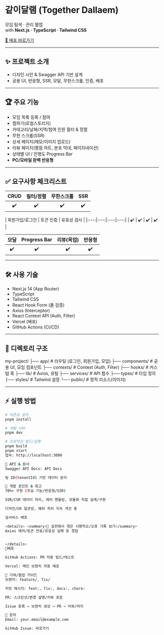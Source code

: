# 같이달램 (Together Dallaem)

모임 탐색 · 관리 웹앱  
with **Next.js · TypeScript · Tailwind CSS**

[🚀 배포 바로가기](https://gathr-six.vercel.app/)

---

## ✨ 프로젝트 소개

- 디자인 시안 & Swagger API 기반 설계
- 공용 UI, 반응형, SSR, 모달, 무한스크롤, 인증, 배포

---

## 🏆 주요 기능

- 모임 목록 등록 / 참여
- 찜하기(로컬스토리지)
- 카테고리/날짜/지역/참여 인원 필터 & 정렬
- 무한 스크롤(SSR)
- 상세 페이지(메모/이미지 업로드)
- 리뷰 페이지(평점 하트, 분포 막대, 페이지네이션)
- 상태별 UI / 진행도 Progress Bar
- **PC/모바일 완벽 반응형**

---

## ✅ 요구사항 체크리스트

| CRUD | 필터/정렬 | 무한스크롤 | SSR |
| :--: | :------: | :--------: | :-: |
|  ✔️  |   ✔️     |    ✔️      | ✔️  |

| 회원가입/로그인 | 토큰 인증 | 유효성 검사 |
|:---:|:---:|:---:|:---:|
| ✔️  | ✔️  | ✔️  | ✔️  |

| 모달 | Progress Bar | 리뷰(목업) | 반응형 |
|:---:|:---:|:---:|:---:|
| ✔️  | ✔️  | ✔️  | ✔️  |

---

## 🛠️ 사용 기술

- Next.js 14 (App Router)
- TypeScript
- Tailwind CSS
- React Hook Form (폼 검증)
- Axios (Interceptor)
- React Context API (Auth, Filter)
- Vercel (배포)
- GitHub Actions (CI/CD)

---

## 📂 디렉토리 구조

my-project/
├── app/ # 라우팅 (로그인, 회원가입, 모임)
├── components/ # 공용 UI, 모임 컴포넌트
├── contexts/ # Context (Auth, Filter)
├── hooks/ # 커스텀 훅
├── lib/ # Axios, 유틸
├── services/ # API 함수
├── types/ # 타입 정의
├── styles/ # Tailwind 설정
└── public/ # 정적 리소스(이미지)

---

## ⚡️ 실행 방법

```bash
# 의존성 설치
pnpm install

# 개발 서버
pnpm dev

# 프로덕션 빌드/실행
pnpm build
pnpm start
접속: http://localhost:3000

📡 API & 문서
Swagger API Docs: API Docs

팀 ID(tenantId) 기반 데이터 분리

🏁 개발 포인트 & 회고
70%+ 구현 (주요 기능/반응형/SSR)

SSR/CSR 데이터 처리, 에러 핸들링, 모듈화 직접 설계/구현

디자인/UX 일관성, 예외 처리 지속 개선 중

실서비스 배포

<details> <summary>🔎 실전에서 겪은 시행착오/오류 기록 보기</summary>
Axios 에러/토큰 만료/유효성 실패 등 경험


</details>
🧪배포

GitHub Actions: PR 자동 빌드/테스트

Vercel: 메인 브랜치 자동 배포

🌱 기여/협업 가이드
브랜치: feature/, fix/

커밋 메시지: feat:, fix:, docs:, chore:

PR: 스크린샷/변경 설명/리뷰 포함

Issue 등록 → 브랜치 생성 → PR → 리뷰/머지

📨 문의
Email: your.email@example.com

GitHub Issue: 바로가기

